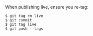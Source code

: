 When publishing live, ensure you re-tag:

```
$ git tag rm live
$ git commit
$ git tag live
$ git push --tags
```